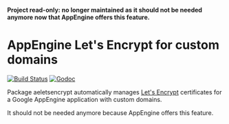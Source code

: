 **Project read-only: no longer maintained as it should not be needed anymore
now that AppEngine offers this feature.**

# AppEngine Let's Encrypt for custom domains

[![Build Status][1]][2] [![Godoc][3]][4]

Package aeletsencrypt automatically manages [Let's Encrypt][5] certificates
for a Google AppEngine application with custom domains.

It should not be needed anymore because AppEngine offers this feature.

[1]: https://github.com/StalkR/aeletsencrypt/actions/workflows/build.yml/badge.svg
[2]: https://github.com/StalkR/aeletsencrypt/actions/workflows/build.yml
[3]: https://godoc.org/github.com/StalkR/aeletsencrypt?status.png
[4]: https://godoc.org/github.com/StalkR/aeletsencrypt
[5]: https://letsencrypt.org
